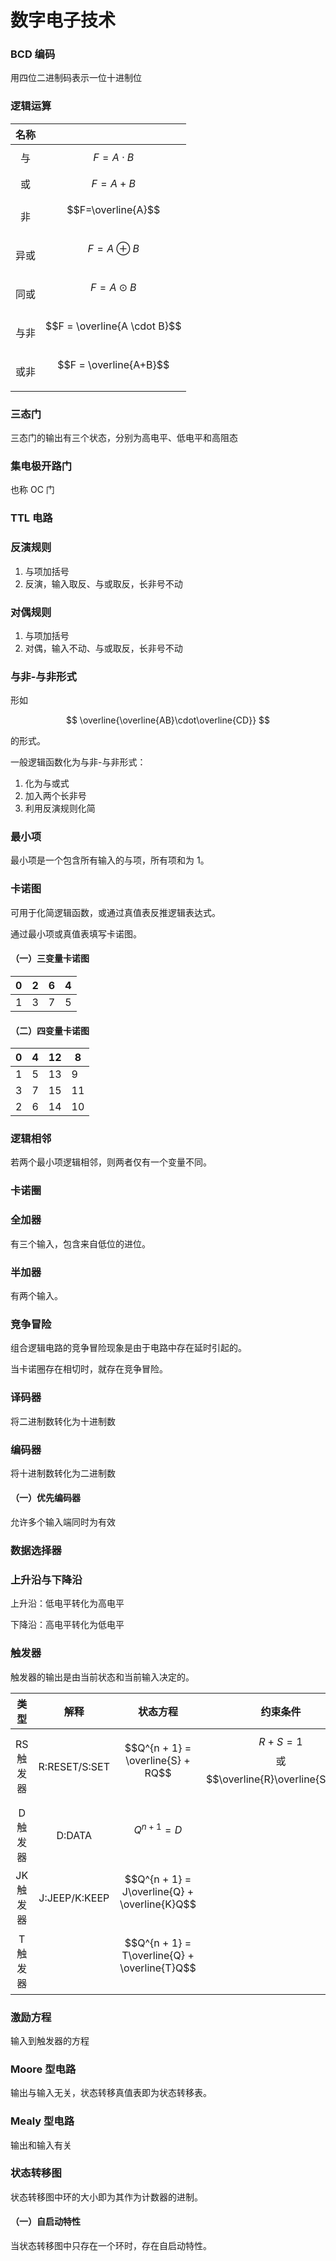 # 数字电子技术

### BCD 编码

用四位二进制码表示一位十进制位

### 逻辑运算

|  名称 |                               |
| :-: | ----------------------------- |
|  与  | $$F=A\cdot B$$                |
|  或  | $$F=A+B$$                     |
|  非  | $$F=\overline{A}$$​           |
|  异或 | $$F=A\oplus B$$​              |
|  同或 | $$F = A \odot B$$​            |
|  与非 | $$F = \overline{A \cdot B}$$​ |
|  或非 | $$F = \overline{A+B}$$​       |

### 三态门

三态门的输出有三个状态，分别为高电平、低电平和高阻态

### 集电极开路门

也称 OC 门

### TTL 电路

### 反演规则

1. 与项加括号
2. 反演，输入取反、与或取反，长非号不动

### 对偶规则

1. 与项加括号
2. 对偶，输入不动、与或取反，长非号不动

### 与非-与非形式

形如

$$
\overline{\overline{AB}\cdot\overline{CD}}
$$

的形式。

一般逻辑函数化为与非-与非形式：

1. 化为与或式
2. 加入两个长非号
3. 利用反演规则化简

### 最小项

最小项是一个包含所有输入的与项，所有项和为 1。

### 卡诺图

可用于化简逻辑函数，或通过真值表反推逻辑表达式。

通过最小项或真值表填写卡诺图。

#### （一）三变量卡诺图

| 0 | 2 | 6 | 4 |
| - | - | - | - |
| 1 | 3 | 7 | 5 |

#### （二）四变量卡诺图

| 0 | 4 | 12 | 8  |
| - | - | -- | -- |
| 1 | 5 | 13 | 9  |
| 3 | 7 | 15 | 11 |
| 2 | 6 | 14 | 10 |

### 逻辑相邻

若两个最小项逻辑相邻，则两者仅有一个变量不同。

### 卡诺圈

### 全加器

有三个输入，包含来自低位的进位。

### 半加器

有两个输入。

### 竞争冒险

组合逻辑电路的竞争冒险现象是由于电路中存在延时引起的。

当卡诺圈存在相切时，就存在竞争冒险。

### 译码器

将二进制数转化为十进制数

### 编码器

将十进制数转化为二进制数

#### （一）优先编码器

允许多个输入端同时为有效

### 数据选择器

### 上升沿与下降沿

上升沿：低电平转化为高电平

下降沿：高电平转化为低电平

### 触发器

触发器的输出是由当前状态和当前输入决定的。

|   类型   |       解释      |                      状态方程                      |                    约束条件                   |
| :----: | :-----------: | :--------------------------------------------: | :---------------------------------------: |
| RS 触发器 | R:RESET/S:SET |       $$Q^{n + 1} = \overline{S} + RQ$$​       | $$R+S=1$$或$$\overline{R}\overline{S}=0$$​ |
|  D 触发器 |     D:DATA    |               $$Q^{n + 1} = D$$​               |                                           |
| JK 触发器 | J:JEEP/K:KEEP | $$Q^{n + 1} = J\overline{Q} + \overline{K}Q$$​ |                                           |
|  T 触发器 |               | $$Q^{n + 1} = T\overline{Q} + \overline{T}Q$$​ |                                           |

### 激励方程

输入到触发器的方程

### Moore 型电路

输出与输入无关，状态转移真值表即为状态转移表。

### Mealy 型电路

输出和输入有关

### 状态转移图

状态转移图中环的大小即为其作为计数器的进制。

#### （一）自启动特性

当状态转移图中只存在一个环时，存在自启动特性。

